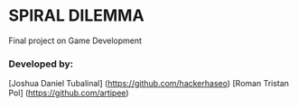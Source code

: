 # SPIRAL DILEMMA

Final project on Game Development

### Developed by:
[Joshua Daniel Tubalinal] (https://github.com/hackerhaseo)
[Roman Tristan Pol] (https://github.com/artipee)
